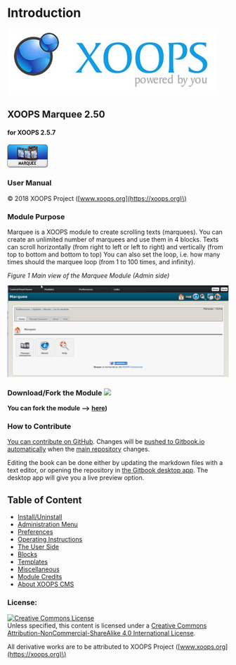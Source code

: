 # Introduction

![logoXoops.jpg](.gitbook/assets/logoxoops.jpg)

## XOOPS Marquee 2.50

#### for XOOPS 2.5.7
  
![logoModule.png](.gitbook/assets/logomodule.png)

### User Manual

© 2018 XOOPS Project \([www.xoops.org](https://xoops.org)\)

### Module Purpose

Marquee is a XOOPS module to create scrolling texts \(marquees\). You can create an unlimited number of marquees and use them in 4 blocks. Texts can scroll horizontally \(from right to left or left to right\) and vertically \(from top to bottom and bottom to top\) You can also set the loop, i.e. how many times should the marquee loop \(from 1 to 100 times, and infinity\).

 _Figure 1 Main view of the Marquee Module \(Admin side\)_

![image007.png](.gitbook/assets/image007.png)

### Download/Fork the Module ![](https://xoops.org/images/forkit.png)

**You can fork the module --&gt;** [**here**](https://github.com/XoopsModules25x/marquee)**\)**

### How to Contribute

[You can contribute on GitHub](https://github.com/XoopsDocs/marquee-tutorial). Changes will be [pushed to Gitbook.io automatically](https://www.gitbook.com/book/xoops/marquee-tutorial/activity) when the [main repository](https://github.com/XoopsDocs/marquee-tutorial) changes.
         
Editing the book can be done either by updating the markdown files with a text editor, or opening the repository in [the Gitbook desktop app](https://github.com/GitbookIO/editor/blob/master/README.md). The desktop app will give you a live preview option.
  
## Table of Content
  
* [Install/Uninstall](install-uninstall.md)
* [Administration Menu](administration-menu.md)
* [Preferences](preferences.md)
* [Operating Instructions](operating-instructions.md)
* [The User Side](the-user-side.md)
* [Blocks](blocks.md)
* [Templates](templates.md)
* [Miscellaneous](https://github.com/xoops/xoops-marquee-module/tree/532116f2aa038fce1ffab4decb619e8667613fef/en/book/8other.md) 
* [Module Credits](module-credits.md)
* [About XOOPS CMS](about-xoops-cms.md)

### License:
  
[![Creative Commons License](https://i.creativecommons.org/l/by-nc-sa/4.0/88x31.png)](http://creativecommons.org/licenses/by-nc-sa/4.0/)  
Unless specified, this content is licensed under a [Creative Commons Attribution-NonCommercial-ShareAlike 4.0 International License](http://creativecommons.org/licenses/by-nc-sa/4.0/).

All derivative works are to be attributed to XOOPS Project \([www.xoops.org](https://xoops.org)\)

